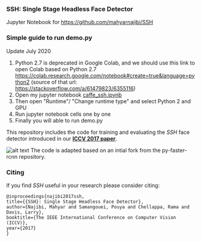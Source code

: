 ### SSH: Single Stage Headless Face Detector
Jupyter Notebook for https://github.com/mahyarnajibi/SSH

### Simple guide to run demo.py

Update July 2020 

  1. Python 2.7 is deprecated in Google Colab, and we should use this link to open Colab based on  Python 2.7 
  https://colab.research.google.com/notebook#create=true&language=python2
      (source of that url: https://stackoverflow.com/a/61479823/6355116)
  2. Open my jupyter notebook [caffe_ssh.ipynb](caffe_ssh.ipynb)
  3. Then open "Runtime"/ "Change runtime type" and select Python 2 and GPU 
  4. Run jupyter notebook cells one by one
  5. Finally you will able to run demo.py



This repository includes the code for training and evaluating the *SSH* face detector introduced in our [**ICCV 2017 paper**](https://arxiv.org/abs/1708.03979).

![alt text](http://legacydirs.umiacs.umd.edu/~najibi/github_readme_files/ssh_detections.jpg "SSH detection samples")
The code is adapted based on an intial fork from the py-faster-rcnn repository.

### Citing
If you find *SSH* useful in your research please consider citing:
```
@inproceedings{najibi2017ssh,
title={{SSH}: Single Stage Headless Face Detector},
author={Najibi, Mahyar and Samangouei, Pouya and Chellappa, Rama and Davis, Larry},
booktitle={The IEEE International Conference on Computer Vision (ICCV)},
year={2017}
}
```
